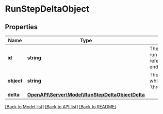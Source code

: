 # RunStepDeltaObject

## Properties
Name | Type | Description | Notes
------------ | ------------- | ------------- | -------------
**id** | **string** | The identifier of the run step, which can be referenced in API endpoints. | 
**object** | **string** | The object type, which is always &#x60;thread.run.step.delta&#x60;. | 
**delta** | [**OpenAPI\Server\Model\RunStepDeltaObjectDelta**](RunStepDeltaObjectDelta.md) |  | 

[[Back to Model list]](../README.md#documentation-for-models) [[Back to API list]](../README.md#documentation-for-api-endpoints) [[Back to README]](../README.md)


